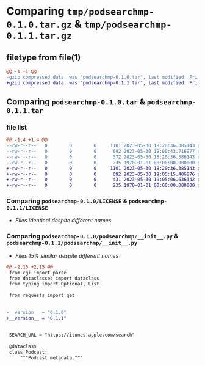 # Comparing `tmp/podsearchmp-0.1.0.tar.gz` & `tmp/podsearchmp-0.1.1.tar.gz`

## filetype from file(1)

```diff
@@ -1 +1 @@
-gzip compressed data, was "podsearchmp-0.1.0.tar", last modified: Fri Jan  1 00:00:00 2016, max compression
+gzip compressed data, was "podsearchmp-0.1.1.tar", last modified: Fri Jan  1 00:00:00 2016, max compression
```

## Comparing `podsearchmp-0.1.0.tar` & `podsearchmp-0.1.1.tar`

### file list

```diff
@@ -1,4 +1,4 @@
--rw-r--r--   0        0        0     1101 2023-05-30 18:20:36.385143 podsearchmp-0.1.0/LICENSE
--rw-r--r--   0        0        0      692 2023-05-30 19:00:43.716977 podsearchmp-0.1.0/podsearchmp/__init__.py
--rw-r--r--   0        0        0      372 2023-05-30 18:20:36.386143 podsearchmp-0.1.0/pyproject.toml
--rw-r--r--   0        0        0      235 1970-01-01 00:00:00.000000 podsearchmp-0.1.0/PKG-INFO
+-rw-r--r--   0        0        0     1101 2023-05-30 18:20:36.385143 podsearchmp-0.1.1/LICENSE
+-rw-r--r--   0        0        0      692 2023-05-30 19:05:15.406876 podsearchmp-0.1.1/podsearchmp/__init__.py
+-rw-r--r--   0        0        0      431 2023-05-30 19:05:06.636342 podsearchmp-0.1.1/pyproject.toml
+-rw-r--r--   0        0        0      235 1970-01-01 00:00:00.000000 podsearchmp-0.1.1/PKG-INFO
```

### Comparing `podsearchmp-0.1.0/LICENSE` & `podsearchmp-0.1.1/LICENSE`

 * *Files identical despite different names*

### Comparing `podsearchmp-0.1.0/podsearchmp/__init__.py` & `podsearchmp-0.1.1/podsearchmp/__init__.py`

 * *Files 15% similar despite different names*

```diff
@@ -2,15 +2,15 @@
 from cgi import parse
 from dataclasses import dataclass
 from typing import Optional, List
 
 from requests import get
 
 
-__version__ = "0.1.0"
+__version__ = "0.1.1"
 
 
 SEARCH_URL = "https://itunes.apple.com/search"
 
 @dataclass
 class Podcast:
     """Podcast metadata."""
```

